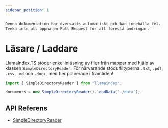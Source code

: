 ```yaml
---
sidebar_position: 1
---
```


`Denna dokumentation har översatts automatiskt och kan innehålla fel. Tveka inte att öppna en Pull Request för att föreslå ändringar.`

# Läsare / Laddare

LlamaIndex.TS stöder enkel inläsning av filer från mappar med hjälp av klassen `SimpleDirectoryReader`. För närvarande stöds filtyperna `.txt`, `.pdf`, `.csv`, `.md` och `.docx`, med fler planerade i framtiden!

```typescript
import { SimpleDirectoryReader } from "llamaindex";

documents = new SimpleDirectoryReader().loadData("./data");
```

## API Referens

- [SimpleDirectoryReader](../../api/classes/SimpleDirectoryReader.md)
